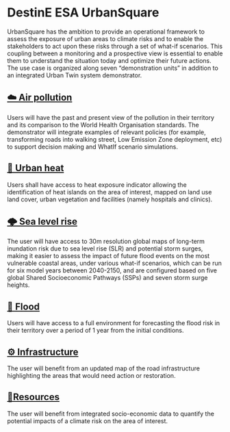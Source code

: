 # DestinE ESA UrbanSquare

UrbanSquare has the ambition to provide an operational framework to assess the exposure of urban areas to climate risks and to enable the stakeholders to act upon these risks through a set of what-if scenarios. This coupling between a monitoring and a prospective view is essential to enable them to understand the situation today and optimize their future actions.
The use case is organized along seven “demonstration units” in addition to an integrated Urban Twin system demonstrator.

## [☁️​ Air pollution​](./air_pollution/)
Users will have the past and present view of the pollution in their territory and its comparison to the World Health Organisation standards. The demonstrator will integrate examples of relevant policies (for example, transforming roads into walking street, Low Emission Zone deployment, etc) to support decision making and WhatIf scenario simulations. 

## [🌇 Urban heat](./urban_heat/)
Users shall have access to heat exposure indicator allowing the identification of heat islands on the area of interest, mapped on land use land cover, urban vegetation and facilities (namely hospitals and clinics). 

## [🌩️​ Sea level rise​](./storm_surges/)
The user will have access to 30m resolution global maps of long-term inundation risk due to sea level rise (SLR) and potential storm surges, making it easier to assess the impact of future flood events on the most vulnerable coastal areas, under various what-if scenarios, which can be run for six model years between 2040-2150, and are configured based on five global Shared Socioeconomic Pathways (SSPs) and seven storm surge heights. 


## [🌊​ Flood​](./flood/)
Users will have access to a full environment for forecasting the flood risk in their territory over a period of 1 year from the initial conditions. 

## [⚙️ Infrastructure](./infrastructure/)
The user will benefit from an updated map of the road infrastructure highlighting the areas that would need action or restoration. 

## [📌​ Resources](./infrastructure/)
The user will benefit from integrated socio-economic data to quantify the potential impacts of a climate risk on the area of interest.
